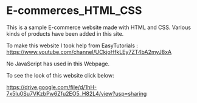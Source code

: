 # E-commerces_HTML_CSS

This is a sample E-commerce website made with HTML and CSS. Various kinds of products have been added in this site.

To make this website I took help from EasyTutorials : https://www.youtube.com/channel/UCkjoHfkLEy7ZT4bA2myJ8xA

No JavaScript has used in this Webpage. 

To see the look of this website click below:

https://drive.google.com/file/d/1hH-7x5lu0Su7VKzbPw6Zfu2EO5_H82L4/view?usp=sharing

